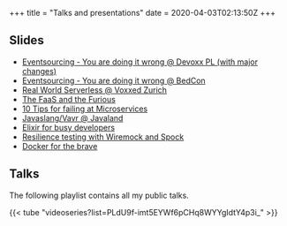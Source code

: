 +++
title = "Talks and presentations"
date = 2020-04-03T02:13:50Z
+++

## Slides

- [Eventsourcing - You are doing it wrong @ Devoxx PL (with major changes)](/assets/media/2019-06-24/eventsourcing-you-are-doing-it-wrong-devoxx-pl.pdf)
- [Eventsourcing - You are doing it wrong @ BedCon](/assets/media/2018-09-06/eventsourcing-you-are-doing-it-wrong.pdf)
- [Real World Serverless @ Voxxed Zurich](/assets/media/2018-03-08/real_world_serverless_20180307-voxxed-zurich.pdf)
- [The FaaS and the Furious](https://www.slideshare.net/koenighotze/the-faas-and-the-furious)
- [10 Tips for failing at Microservices](https://www.slideshare.net/koenighotze/10-tips-for-failing-at-microservices-badly-bedcon-2017)
- [Javaslang/Vavr @ Javaland](https://www.slideshare.net/koenighotze/javaslang-javaland20170327nodemonocopyright)
- [Elixir for busy developers](https://www.slideshare.net/koenighotze/elixir-easy-fun-for-busy-developers-devoxx-2016)
- [Resilience testing with Wiremock and Spock](https://www.slideshare.net/koenighotze/resilience-testing-with-wiremock-and-spock)
- [Docker for the brave](https://www.slideshare.net/koenighotze/docker-for-the-brave)

## Talks

The following playlist contains all my public talks.

{{< tube "videoseries?list=PLdU9f-imt5EYWf6pCHq8WYYgIdtY4p3i_" >}}
